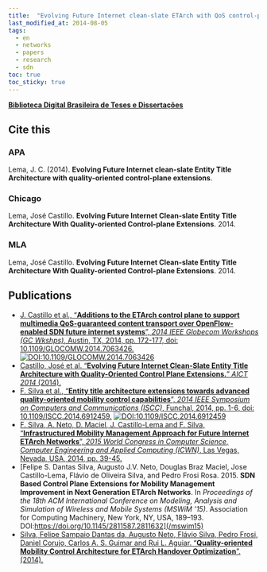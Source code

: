 ```yaml
---
title:  "Evolving Future Internet clean-slate ETArch with QoS control-plane extensions"
last_modified_at: 2014-08-05
tags:
  - en
  - networks
  - papers
  - research
  - sdn
toc: true
toc_sticky: true
---
```


[**Biblioteca Digital Brasileira de Teses e Dissertações**](http://bdtd.ibict.br/vufind/Record/UFRN_7ccf2b703d54b0fd8cc548ccd747339a)


## Cite this

### APA
Lema, J. C. (2014). **Evolving Future Internet clean-slate Entity Title Architecture with quality-oriented control-plane extensions**.

### Chicago
Lema, José Castillo. **Evolving Future Internet Clean-slate Entity Title Architecture With Quality-oriented Control-plane Extensions**. 2014.

### MLA
Lema, José Castillo. **Evolving Future Internet Clean-slate Entity Title Architecture With Quality-oriented Control-plane Extensions**. 2014.

## Publications

- [J. Castillo et al., “**Additions to the ETArch control plane to support multimedia QoS-guaranteed content transport over OpenFlow-enabled SDN future internet systems**”, *2014 IEEE Globecom Workshops (GC Wkshps)*, Austin, TX, 2014, pp. 172-177, doi: 10.1109/GLOCOMW.2014.7063426.](/globecom14) [![DOI:10.1109/GLOCOMW.2014.7063426](https://zenodo.org/badge/DOI/10.1109/GLOCOMW.2014.7063426.svg)](https://doi.org/10.1109/GLOCOMW.2014.7063426)
- [Castillo, José et al. “**Evolving Future Internet Clean-Slate Entity Title Architecture with Quality-Oriented Control Plane Extensions.**” *AICT 2014* (2014).](/aict14)
- [F. Silva et al., “**Entity title architecture extensions towards advanced quality-oriented mobility control capabilities**”, *2014 IEEE Symposium on Computers and Communications (ISCC)*, Funchal, 2014, pp. 1-6, doi: 10.1109/ISCC.2014.6912459.](/iscc14) [![DOI:10.1109/ISCC.2014.6912459](https://zenodo.org/badge/DOI/10.1109/ISCC.2014.6912459.svg)](https://doi.org/10.1109/ISCC.2014.6912459)
- [F. Silva, A. Neto, D. Maciel, J. Castillo-Lema and F. Silva, “**Infrastructured Mobility Management Approach for Future Internet ETArch Networks**”, *2015 World Congress in Computer Science, Computer Engineering and Applied Computing (ICWN)*, Las Vegas, Nevada, USA, 2014, pp. 39-45.](/icwn15)
- [Felipe S. Dantas Silva, Augusto J.V. Neto, Douglas Braz Maciel, Jose Castillo-Lema, Flávio de Oliveira Silva, and Pedro Frosi Rosa. 2015. **SDN Based Control Plane Extensions for Mobility Management Improvement in Next Generation ETArch Networks**. In *Proceedings of the 18th ACM International Conference on Modeling, Analysis and Simulation of Wireless and Mobile Systems (MSWiM ’15)*. Association for Computing Machinery, New York, NY, USA, 189–193. DOI:https://doi.org/10.1145/2811587.2811632](/mswim15)
- [Silva, Felipe Sampaio Dantas da, Augusto Neto, Flávio Silva, Pedro Frosi, Daniel Corujo, Carlos A. S. Guimar and Rui L. Aguiar. “**Quality-oriented Mobility Control Architecture for ETArch Handover Optimization**”. (2014).](/sbrc14)